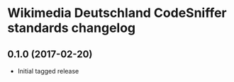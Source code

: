 # Wikimedia Deutschland CodeSniffer standards changelog

## 0.1.0 (2017-02-20)

* Initial tagged release
